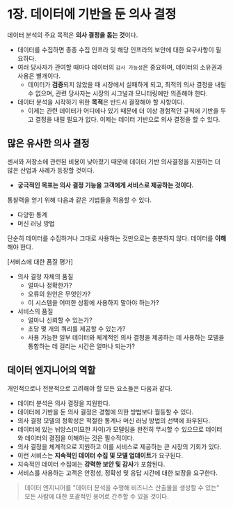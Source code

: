 # 1장. 데이터에 기반을 둔 의사 결정

데이터 분석의 주요 목적은 **의사 결정을 돕는 것**이다.

- 데이터를 수집하면 종종 수집 인프라 및 해당 인프라의 보안에 대한 요구사항이 필요하다.
- 여러 당사자가 관여할 때마다 데이터의 `감사 가능성`은 중요하며, 데이터의 소유권과 사용은 별개이다.
  - 데이터가 **검증**되지 않았을 때 시장에서 실패하게 되고, 최적의 의사 결정을 내릴 수 없으며, 관련 당사자는 시장의 시그널과 모니터링에만 의존해야 한다.
- 데이터 분석을 시작하기 위한 **목적**은 반드시 결정해야 할 사항이다.
  - 이제는 관련 데이터가 어디에나 있기 때문에 더 이상 경험적인 규칙에 기반을 두고 결정을 내릴 필요가 없다. 이제는 데이터 기반으로 의사 결정을 할 수 있다.

## 많은 유사한 의사 결정

센서와 저장소에 관련된 비용이 낮아졌기 때문에 데이터 기반 의사결정을 지원하는 더 많은 산업과 사례가 등장할 것이다.

- **궁극적인 목표는 의사 결정 기능을 고객에게 서비스로 제공하는 것이다.**

통찰력을 얻기 위해 다음과 같은 기법들을 적용할 수 있다.

- 다양한 통계
- 머신 러닝 방법

단순히 데이터를 수집하거나 그대로 사용하는 것만으로는 충분하지 않다. 데이터를 **이해**해야 한다.

[서비스에 대한 품질 평가]

- 의사 결정 자체의 품질
  - 얼마나 정확한가?
  - 오류의 원인은 무엇인가?
  - 이 시스템을 어떠한 상황에 사용하지 말아야 하는가?
- 서비스의 품질
  - 얼마나 신뢰할 수 있는가?
  - 초당 몇 개의 쿼리를 제공할 수 있는가?
  - 사용 가능한 일부 데이터와 체계적인 의사 결정을 제공하는 데 사용하는 모델을 통합하는 데 걸리는 시간은 얼마나 되는가?



## 데이터 엔지니어의 역할

개인적으로나 전문적으로 고려해야 할 모든 요소들은 다음과 같다.

- 데이터 분석은 의사 결정을 지원한다.
- 데이터에 기반을 둔 의사 결정은 경험에 의한 방법보다 월등할 수 있다.
- 의사 결정 모델의 정확성은 적절한 통계나 머신 러닝 방법의 선택에 좌우된다.
- 데이터에 있는 뉘앙스(미묘한 차이)가 모델링을 완전히 무시할 수 있으므로 데이터와 데이터의 결점을 이해하는 것은 필수적이다.
- 의사 결정을 체계적으로 지원하고 이를 서비스로 제공하는 큰 시장의 기회가 있다.
- 이런 서비스는 **지속적인 데이터 수집 및 모델 업데이트**가 요구된다.
- 지속적인 데이터 수집에는 **강력한 보안 및 감사**가 포함된다.
- 서비스를 사용하는 고객은 안정성, 정확성 및 응답 시간에 대한 보장을 요구한다.

> 데이터 엔지니어를 "데이터 분석을 수행해 비즈니스 산출물을 생성할 수 있는" 모든 사람에 대한 포괄적인 용어로 간주할 수 있을 것이다.

